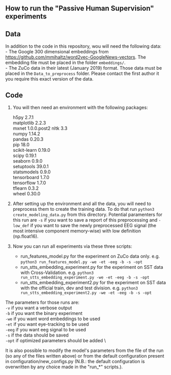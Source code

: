 ## How to run the "Passive Human Supervision" experiments

## Data

In addition to the code in this repository, wou will need the following data: \
    - The Google 300 dimensional embeddings from https://github.com/mmihaltz/word2vec-GoogleNews-vectors. The embedding file must be placed in the folder `embeddings/`. \
	- The ZuCo data in their latest (January 2019) format. Those data must be placed in the `Data_to_preprocess` folder. Please contact the first author it you require this exact version of the data.


## Code

1. You will then need an environment with the following packages:
	    
	h5py                2.7.1              
	matplotlib          2.2.3      
	mxnet               1.0.0.post2
	nltk                3.3        
	numpy               1.14.2     
	pandas              0.20.3     
	pip                 18.0       
	scikit-learn        0.19.0     
	scipy               0.19.1     
	seaborn             0.9.0      
	setuptools          39.0.1     
	statsmodels         0.9.0      
	tensorboard         1.7.0      
	tensorflow          1.7.0      
	tflearn             0.3.2      
	wheel               0.30.0     

2. After setting up the environment and all the data, you will need to preprocess them to create the training data. To do that run `python3 create_modeling_data.py` from this directory. 
Potential paramenters for this run are `-s` if you want to save a report of this preprocessing and `-low_def` if you want to save the newly preprocessed EEG signal (the most intensive component memory-wise) with low definition (np.float16).

3. Now you can run all experiments via these three scripts:
	- run_features_model.py for the experiment on ZuCo data only.
		e.g. `python3 run_features_model.py -we -et -eeg -b -s -opt`
	- run_stts_embedding_experiment.py for the experiment on SST data with Cross-Validation.
		e.g. `python3 run_stts_embedding_experiment.py -we -et -eeg -b -s -opt`
	- run_stts_embedding_experiment2.py for the experiment on SST data with the official train, dev and test division.
		e.g. `python3 run_stts_embedding_experiment2.py -we -et -eeg -b -s -opt`

The parameters for those runs are: \
	`-v`	if you want a verbose output \
	`-b`	if you want the binary experiment \
	`-we`	if you want word embeddings to be used \
	`-et`	if you want eye-tracking to be used \
	`-eeg`	if you want eeg signal to be used \
	`-s`	if the data should be saved \
	`-opt`	if optimized parameters should be added \
	
It is also possible to modify the model's parameters from the file of the run (so any of the files written above) or from the default configuration present in configuration/new_configs.py (N.B.: the default configuration is overwritten by any choice made in the "run_*" scripts.).
